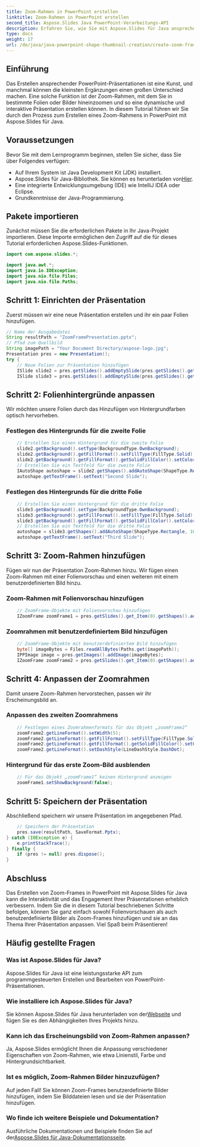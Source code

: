 ```yaml
---
title: Zoom-Rahmen in PowerPoint erstellen
linktitle: Zoom-Rahmen in PowerPoint erstellen
second_title: Aspose.Slides Java PowerPoint-Verarbeitungs-API
description: Erfahren Sie, wie Sie mit Aspose.Slides für Java ansprechende Zoom-Frames in PowerPoint erstellen. Folgen Sie unserer Anleitung, um Ihren Präsentationen interaktive Elemente hinzuzufügen.
type: docs
weight: 17
url: /de/java/java-powerpoint-shape-thumbnail-creation/create-zoom-frame-powerpoint/
---
```

## Einführung
Das Erstellen ansprechender PowerPoint-Präsentationen ist eine Kunst, und manchmal können die kleinsten Ergänzungen einen großen Unterschied machen. Eine solche Funktion ist der Zoom-Rahmen, mit dem Sie in bestimmte Folien oder Bilder hineinzoomen und so eine dynamische und interaktive Präsentation erstellen können. In diesem Tutorial führen wir Sie durch den Prozess zum Erstellen eines Zoom-Rahmens in PowerPoint mit Aspose.Slides für Java.
## Voraussetzungen
Bevor Sie mit dem Lernprogramm beginnen, stellen Sie sicher, dass Sie über Folgendes verfügen:
- Auf Ihrem System ist Java Development Kit (JDK) installiert.
-  Aspose.Slides für Java-Bibliothek. Sie können es herunterladen von[Hier](https://releases.aspose.com/slides/java/).
- Eine integrierte Entwicklungsumgebung (IDE) wie IntelliJ IDEA oder Eclipse.
- Grundkenntnisse der Java-Programmierung.
## Pakete importieren
Zunächst müssen Sie die erforderlichen Pakete in Ihr Java-Projekt importieren. Diese Importe ermöglichen den Zugriff auf die für dieses Tutorial erforderlichen Aspose.Slides-Funktionen.
```java
import com.aspose.slides.*;

import java.awt.*;
import java.io.IOException;
import java.nio.file.Files;
import java.nio.file.Paths;
```
## Schritt 1: Einrichten der Präsentation
Zuerst müssen wir eine neue Präsentation erstellen und ihr ein paar Folien hinzufügen.
```java
// Name der Ausgabedatei
String resultPath = "ZoomFramePresentation.pptx";
// Pfad zum Quellbild
String imagePath = "Your Document Directory/aspose-logo.jpg";
Presentation pres = new Presentation();
try {
    // Neue Folien zur Präsentation hinzufügen
    ISlide slide2 = pres.getSlides().addEmptySlide(pres.getSlides().get_Item(0).getLayoutSlide());
    ISlide slide3 = pres.getSlides().addEmptySlide(pres.getSlides().get_Item(0).getLayoutSlide());
```
## Schritt 2: Folienhintergründe anpassen
Wir möchten unsere Folien durch das Hinzufügen von Hintergrundfarben optisch hervorheben.
### Festlegen des Hintergrunds für die zweite Folie
```java
    // Erstellen Sie einen Hintergrund für die zweite Folie
    slide2.getBackground().setType(BackgroundType.OwnBackground);
    slide2.getBackground().getFillFormat().setFillType(FillType.Solid);
    slide2.getBackground().getFillFormat().getSolidFillColor().setColor(Color.CYAN);
    // Erstellen Sie ein Textfeld für die zweite Folie
    IAutoShape autoshape = slide2.getShapes().addAutoShape(ShapeType.Rectangle, 100, 200, 500, 200);
    autoshape.getTextFrame().setText("Second Slide");
```
### Festlegen des Hintergrunds für die dritte Folie
```java
    // Erstellen Sie einen Hintergrund für die dritte Folie
    slide3.getBackground().setType(BackgroundType.OwnBackground);
    slide3.getBackground().getFillFormat().setFillType(FillType.Solid);
    slide3.getBackground().getFillFormat().getSolidFillColor().setColor(Color.DARK_GRAY);
    // Erstellen Sie ein Textfeld für die dritte Folie
    autoshape = slide3.getShapes().addAutoShape(ShapeType.Rectangle, 100, 200, 500, 200);
    autoshape.getTextFrame().setText("Third Slide");
```
## Schritt 3: Zoom-Rahmen hinzufügen
Fügen wir nun der Präsentation Zoom-Rahmen hinzu. Wir fügen einen Zoom-Rahmen mit einer Folienvorschau und einen weiteren mit einem benutzerdefinierten Bild hinzu.
### Zoom-Rahmen mit Folienvorschau hinzufügen
```java
    // ZoomFrame-Objekte mit Folienvorschau hinzufügen
    IZoomFrame zoomFrame1 = pres.getSlides().get_Item(0).getShapes().addZoomFrame(20, 20, 250, 200, slide2);
```
### Zoomrahmen mit benutzerdefiniertem Bild hinzufügen
```java
    // ZoomFrame-Objekte mit benutzerdefiniertem Bild hinzufügen
    byte[] imageBytes = Files.readAllBytes(Paths.get(imagePath));
    IPPImage image = pres.getImages().addImage(imageBytes);
    IZoomFrame zoomFrame2 = pres.getSlides().get_Item(0).getShapes().addZoomFrame(200, 250, 250, 100, slide3, image);
```
## Schritt 4: Anpassen der Zoomrahmen
Damit unsere Zoom-Rahmen hervorstechen, passen wir ihr Erscheinungsbild an.
### Anpassen des zweiten Zoomrahmens
```java
    // Festlegen eines Zoomrahmenformats für das Objekt „zoomFrame2“
    zoomFrame2.getLineFormat().setWidth(5);
    zoomFrame2.getLineFormat().getFillFormat().setFillType(FillType.Solid);
    zoomFrame2.getLineFormat().getFillFormat().getSolidFillColor().setColor(Color.MAGENTA);
    zoomFrame2.getLineFormat().setDashStyle(LineDashStyle.DashDot);
```
### Hintergrund für das erste Zoom-Bild ausblenden
```java
    // Für das Objekt „zoomFrame1“ keinen Hintergrund anzeigen
    zoomFrame1.setShowBackground(false);
```
## Schritt 5: Speichern der Präsentation
Abschließend speichern wir unsere Präsentation im angegebenen Pfad.
```java
    // Speichern der Präsentation
    pres.save(resultPath, SaveFormat.Pptx);
} catch (IOException e) {
    e.printStackTrace();
} finally {
    if (pres != null) pres.dispose();
}
```
## Abschluss
Das Erstellen von Zoom-Frames in PowerPoint mit Aspose.Slides für Java kann die Interaktivität und das Engagement Ihrer Präsentationen erheblich verbessern. Indem Sie die in diesem Tutorial beschriebenen Schritte befolgen, können Sie ganz einfach sowohl Folienvorschauen als auch benutzerdefinierte Bilder als Zoom-Frames hinzufügen und sie an das Thema Ihrer Präsentation anpassen. Viel Spaß beim Präsentieren!
## Häufig gestellte Fragen
### Was ist Aspose.Slides für Java?
Aspose.Slides für Java ist eine leistungsstarke API zum programmgesteuerten Erstellen und Bearbeiten von PowerPoint-Präsentationen.
### Wie installiere ich Aspose.Slides für Java?
 Sie können Aspose.Slides für Java herunterladen von der[Webseite](https://releases.aspose.com/slides/java/) und fügen Sie es den Abhängigkeiten Ihres Projekts hinzu.
### Kann ich das Erscheinungsbild von Zoom-Rahmen anpassen?
Ja, Aspose.Slides ermöglicht Ihnen die Anpassung verschiedener Eigenschaften von Zoom-Rahmen, wie etwa Linienstil, Farbe und Hintergrundsichtbarkeit.
### Ist es möglich, Zoom-Rahmen Bilder hinzuzufügen?
Auf jeden Fall! Sie können Zoom-Frames benutzerdefinierte Bilder hinzufügen, indem Sie Bilddateien lesen und sie der Präsentation hinzufügen.
### Wo finde ich weitere Beispiele und Dokumentation?
 Ausführliche Dokumentationen und Beispiele finden Sie auf der[Aspose.Slides für Java-Dokumentationsseite](https://reference.aspose.com/slides/java/).